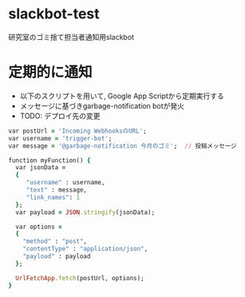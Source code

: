 # slackbot-test
研究室のゴミ捨て担当者通知用slackbot 

# 定期的に通知
- 以下のスクリプトを用いて, Google App Scriptから定期実行する
- メッセージに基づきgarbage-notification botが発火
- TODO: デプロイ先の変更

```ruby:qiita.rb
var postUrl = 'Incoming WebhooksのURL';
var username = 'trigger-bot';
var message = '@garbage-notification 今月のゴミ';  // 投稿メッセージ

function myFunction() {
  var jsonData =
  {
     "username" : username,
     "text" : message,
     "link_names": 1
  };
  var payload = JSON.stringify(jsonData);

  var options =
  {
    "method" : "post",
    "contentType" : "application/json",
    "payload" : payload
  };

  UrlFetchApp.fetch(postUrl, options);
}
```
